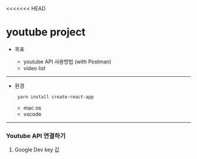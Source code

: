 <<<<<<< HEAD

# youtube project

- 목표

  - youtube API 사용방법 (with Postman)
  - video list

---

- 환경

  <code> yarn install create-react-app </code>

  - mac os
  - vscode

---

### Youtube API 연결하기

1.  Google Dev key 값
